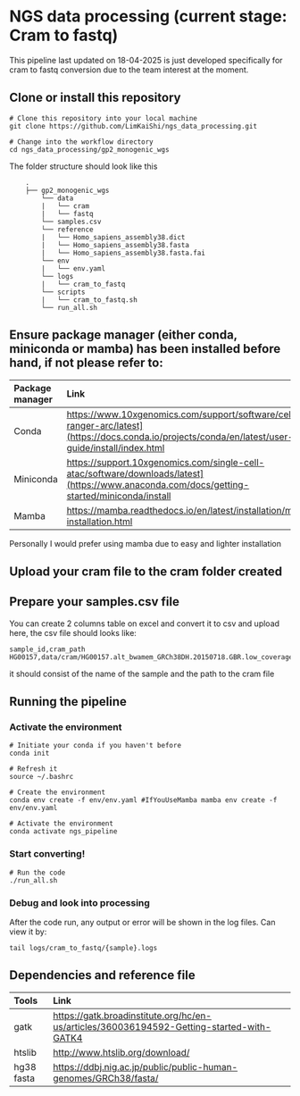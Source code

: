 # NGS data processing (current stage: Cram to fastq)

This pipeline last updated on 18-04-2025 is just developed specifically for cram to fastq conversion due to the team interest at the moment.

## Clone or install this repository
```
# Clone this repository into your local machine
git clone https://github.com/LimKaiShi/ngs_data_processing.git

# Change into the workflow directory
cd ngs_data_processing/gp2_monogenic_wgs
```
The folder structure should look like this
```
    .
    ├── gp2_monogenic_wgs
        └── data
        |   └── cram
        |   └── fastq
        └── samples.csv
        └── reference
        |   └── Homo_sapiens_assembly38.dict
        |   └── Homo_sapiens_assembly38.fasta
        |   └── Homo_sapiens_assembly38.fasta.fai
        └── env
        |   └── env.yaml
        └── logs
        |   └── cram_to_fastq
        └── scripts
        |   └── cram_to_fastq.sh
        └── run_all.sh
```

## Ensure package manager (either conda, miniconda or mamba) has been installed before hand, if not please refer to:
| Package manager  |Link                                                                       |
|:--------------|:-------------------------------------------------------------------       |
| Conda |https://www.10xgenomics.com/support/software/cell-ranger-arc/latest](https://docs.conda.io/projects/conda/en/latest/user-guide/install/index.html        |
| Miniconda|https://support.10xgenomics.com/single-cell-atac/software/downloads/latest](https://www.anaconda.com/docs/getting-started/miniconda/install |
| Mamba   |https://mamba.readthedocs.io/en/latest/installation/mamba-installation.html       |

Personally I would prefer using mamba due to easy and lighter installation

## Upload your cram file to the cram folder created

## Prepare your samples.csv file
You can create 2 columns table on excel and convert it to csv and upload here, the csv file should looks like:
```
sample_id,cram_path
HG00157,data/cram/HG00157.alt_bwamem_GRCh38DH.20150718.GBR.low_coverage.cram
```
it should consist of the name of the sample and the path to the cram file

## Running the pipeline
### Activate the environment
```
# Initiate your conda if you haven't before
conda init

# Refresh it
source ~/.bashrc

# Create the environment
conda env create -f env/env.yaml #IfYouUseMamba mamba env create -f env/env.yaml

# Activate the environment
conda activate ngs_pipeline
```

### Start converting!
```
# Run the code
./run_all.sh
```

### Debug and look into processing 
After the code run, any output or error will be shown in the log files. Can view it by:
```
tail logs/cram_to_fastq/{sample}.logs
```

## Dependencies and reference file
| Tools |Link                                                                       |
|:--------------|:-------------------------------------------------------------------       |
| gatk       | https://gatk.broadinstitute.org/hc/en-us/articles/360036194592-Getting-started-with-GATK4
| htslib|http://www.htslib.org/download/ |
| hg38 fasta | https://ddbj.nig.ac.jp/public/public-human-genomes/GRCh38/fasta/ |


